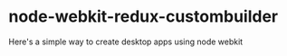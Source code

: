 node-webkit-redux-custombuilder
===============================

Here's a simple way to create desktop apps using node webkit
